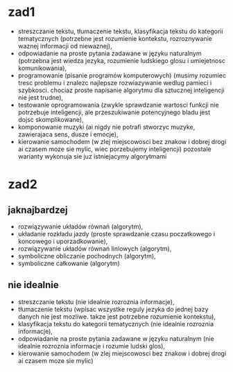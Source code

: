 # zad1
- streszczanie tekstu, tłumaczenie tekstu, klasyfikacja tekstu do kategorii tematycznych (potrzebne jest rozumienie kontekstu, rozroznywanie waznej informacji od niewaznej),
- odpowiadanie na proste pytania zadawane w języku naturalnym (potrzebna jest wiedza jezyka, rozumienie ludskiego glosu i umiejetnosc komunikowania),
- programowanie (pisanie programów komputerowych) (musimy rozumiec tresc problemu i znalezc najlepsze rozwiazywanie wedlug pamieci i szybkosci. chociaz proste napisanie algorytmu dla sztucznej inteligencji nie jest trudne),
- testowanie oprogramowania (zwykle sprawdzanie wartosci funkcji nie potrzebuje inteligencji, ale przeszukiwanie potencyjnego bladu jest dojsc skomplikowane),
- komponowanie muzyki (ai nigdy nie potrafi stworzyc muzyke, zawierajaca sens, dusze i emocje),
- kierowanie samochodem (w zlej miejscowosci bez znakow i dobrej drogi ai czasem moze sie mylic, wiec porzebujemy inteligencji)
pozostale warianty wykonuja sie juz istniejacymy algorytmami

# zad2
## jaknajbardzej
- rozwiązywanie układów równań (algorytm),
- układanie rozkładu jazdy (proste sprawdzanie czasu poczatkowego i koncowego i uporzadkowanie),
- rozwiązywanie układów równań liniowych (algorytm),
- symboliczne obliczanie pochodnych (algorytm),
- symboliczne całkowanie (algorytm)
## nie idealnie
- streszczanie tekstu (nie idealnie rozroznia informacje),
- tłumaczenie tekstu (wpisac wszystke reguly jezyka do jednej bazy danych nie jest mozliwe. takze jest potrzebne rozumienie kontekstu),
- klasyfikacja tekstu do kategorii tematycznych (nie idealnie rozroznia informacje),
- odpowiadanie na proste pytania zadawane w języku naturalnym (nie idealnie rozroznia informacje i rozumie ludski glos),
- kierowanie samochodem (w zlej miejscowosci bez znakow i dobrej drogi ai czasem moze sie mylic)
